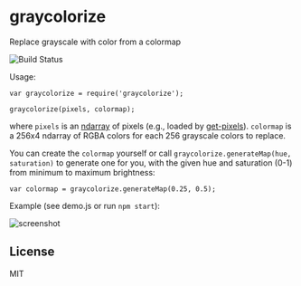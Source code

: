 # graycolorize

Replace grayscale with color from a colormap

![![Build Status](https://travis-ci.org/deathcap/graycolorize.png)](https://travis-ci.org/deathcap/graycolorize)

Usage:

    var graycolorize = require('graycolorize');

    graycolorize(pixels, colormap);

where `pixels` is an [ndarray](https://github.com/mikolalysenko/ndarray) of pixels
(e.g., loaded by [get-pixels](https://github.com/mikolalysenko/get-pixels)). `colormap`
is a 256x4 ndarray of RGBA colors for each 256 grayscale colors to replace. 

You can create the `colormap` yourself or call `graycolorize.generateMap(hue, saturation)` to
generate one for you, with the given hue and saturation (0-1) from minimum to maximum brightness:

    var colormap = graycolorize.generateMap(0.25, 0.5);

Example (see demo.js or run `npm start`):

![screenshot](http://i.imgur.com/w1Zas8E.png "Screenshot")

## License

MIT

